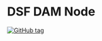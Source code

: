 # DSF DAM Node
[![GitHub tag](https://img.shields.io/github/v/tag/imperva/dsfkit.svg)](https://github.com/imperva/dsfkit/tags)
